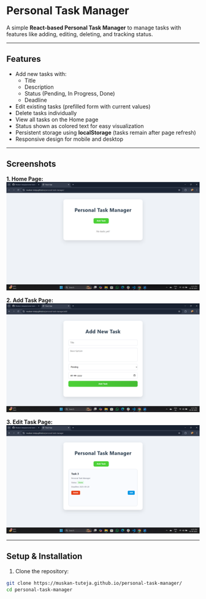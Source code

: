 # Personal Task Manager

A simple **React-based Personal Task Manager** to manage tasks with features like adding, editing, deleting, and tracking status.

---

## Features

- Add new tasks with:
  - Title
  - Description
  - Status (Pending, In Progress, Done)
  - Deadline
- Edit existing tasks (prefilled form with current values)
- Delete tasks individually
- View all tasks on the Home page
- Status shown as colored text for easy visualization
- Persistent storage using **localStorage** (tasks remain after page refresh)
- Responsive design for mobile and desktop

---

## Screenshots

**1. Home Page:**  
![Home Page](./screenshots/home.png)

**2. Add Task Page:**  
![Add Task Page](./screenshots/add-task.png)

**3. Edit Task Page:**  
![Edit Task Page](./screenshots/edit-task.png)


---

## Setup & Installation

1. Clone the repository:

```bash
git clone https://muskan-tuteja.github.io/personal-task-manager/
cd personal-task-manager
